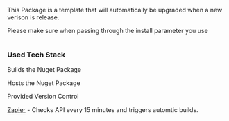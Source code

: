 



This Package is a template that will automatically be upgraded when a new verison is release.

Please make sure when passing through the install parameter you use

```
```


### Used Tech Stack
Builds the Nuget Package

Hosts the Nuget Package

Provided Version Control

[Zapier](https://zapier.com) - 
Checks API every 15 minutes and triggers automtic builds.

